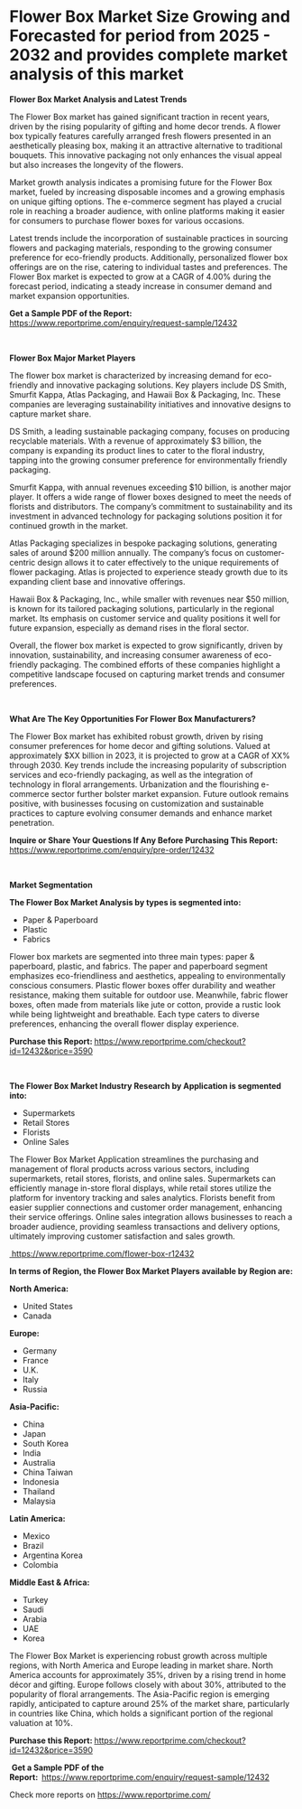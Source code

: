 <p><h1>Flower Box Market Size Growing and Forecasted for period from 2025 - 2032 and provides complete market analysis of this market</h1></p><p><strong>Flower Box Market Analysis and Latest Trends</strong></p>
<p><p>The Flower Box market has gained significant traction in recent years, driven by the rising popularity of gifting and home decor trends. A flower box typically features carefully arranged fresh flowers presented in an aesthetically pleasing box, making it an attractive alternative to traditional bouquets. This innovative packaging not only enhances the visual appeal but also increases the longevity of the flowers.</p><p>Market growth analysis indicates a promising future for the Flower Box market, fueled by increasing disposable incomes and a growing emphasis on unique gifting options. The e-commerce segment has played a crucial role in reaching a broader audience, with online platforms making it easier for consumers to purchase flower boxes for various occasions.</p><p>Latest trends include the incorporation of sustainable practices in sourcing flowers and packaging materials, responding to the growing consumer preference for eco-friendly products. Additionally, personalized flower box offerings are on the rise, catering to individual tastes and preferences. The Flower Box market is expected to grow at a CAGR of 4.00% during the forecast period, indicating a steady increase in consumer demand and market expansion opportunities.</p></p>
<p><strong>Get a Sample PDF of the Report:&nbsp;</strong> <a href="https://www.reportprime.com/enquiry/request-sample/12432?utm_campaign=3113&utm_medium=2&utm_source=Github&utm_content=ia&utm_term=18032025&utm_id=flower-box">https://www.reportprime.com/enquiry/request-sample/12432</a></p>
<p>&nbsp;</p>
<p><strong>Flower Box Major Market Players</strong></p>
<p><p>The flower box market is characterized by increasing demand for eco-friendly and innovative packaging solutions. Key players include DS Smith, Smurfit Kappa, Atlas Packaging, and Hawaii Box & Packaging, Inc. These companies are leveraging sustainability initiatives and innovative designs to capture market share.</p><p>DS Smith, a leading sustainable packaging company, focuses on producing recyclable materials. With a revenue of approximately $3 billion, the company is expanding its product lines to cater to the floral industry, tapping into the growing consumer preference for environmentally friendly packaging.</p><p>Smurfit Kappa, with annual revenues exceeding $10 billion, is another major player. It offers a wide range of flower boxes designed to meet the needs of florists and distributors. The company’s commitment to sustainability and its investment in advanced technology for packaging solutions position it for continued growth in the market.</p><p>Atlas Packaging specializes in bespoke packaging solutions, generating sales of around $200 million annually. The company’s focus on customer-centric design allows it to cater effectively to the unique requirements of flower packaging. Atlas is projected to experience steady growth due to its expanding client base and innovative offerings.</p><p>Hawaii Box & Packaging, Inc., while smaller with revenues near $50 million, is known for its tailored packaging solutions, particularly in the regional market. Its emphasis on customer service and quality positions it well for future expansion, especially as demand rises in the floral sector.</p><p>Overall, the flower box market is expected to grow significantly, driven by innovation, sustainability, and increasing consumer awareness of eco-friendly packaging. The combined efforts of these companies highlight a competitive landscape focused on capturing market trends and consumer preferences.</p></p>
<p>&nbsp;</p>
<p><strong>What Are The Key Opportunities For Flower Box Manufacturers?</strong></p>
<p><p>The Flower Box market has exhibited robust growth, driven by rising consumer preferences for home decor and gifting solutions. Valued at approximately $XX billion in 2023, it is projected to grow at a CAGR of XX% through 2030. Key trends include the increasing popularity of subscription services and eco-friendly packaging, as well as the integration of technology in floral arrangements. Urbanization and the flourishing e-commerce sector further bolster market expansion. Future outlook remains positive, with businesses focusing on customization and sustainable practices to capture evolving consumer demands and enhance market penetration.</p></p>
<p><strong>Inquire or Share Your Questions If Any Before Purchasing This Report:</strong> <a href="https://www.reportprime.com/enquiry/pre-order/12432?utm_campaign=3113&utm_medium=2&utm_source=Github&utm_content=ia&utm_term=18032025&utm_id=flower-box">https://www.reportprime.com/enquiry/pre-order/12432</a></p>
<p>&nbsp;</p>
<p><strong>Market Segmentation</strong></p>
<p><strong>The Flower Box Market Analysis by types is segmented into:</strong></p>
<p><ul><li>Paper & Paperboard</li><li>Plastic</li><li>Fabrics</li></ul></p>
<p><p>Flower box markets are segmented into three main types: paper & paperboard, plastic, and fabrics. The paper and paperboard segment emphasizes eco-friendliness and aesthetics, appealing to environmentally conscious consumers. Plastic flower boxes offer durability and weather resistance, making them suitable for outdoor use. Meanwhile, fabric flower boxes, often made from materials like jute or cotton, provide a rustic look while being lightweight and breathable. Each type caters to diverse preferences, enhancing the overall flower display experience.</p></p>
<p><strong>Purchase this Report:&nbsp;</strong><a href="https://www.reportprime.com/checkout?id=12432&price=3590&utm_campaign=3113&utm_medium=2&utm_source=Github&utm_content=ia&utm_term=18032025&utm_id=flower-box">https://www.reportprime.com/checkout?id=12432&price=3590</a></p>
<p>&nbsp;</p>
<p><strong>The Flower Box Market Industry Research by Application is segmented into:</strong></p>
<p><ul><li>Supermarkets</li><li>Retail Stores</li><li>Florists</li><li>Online Sales</li></ul></p>
<p><p>The Flower Box Market Application streamlines the purchasing and management of floral products across various sectors, including supermarkets, retail stores, florists, and online sales. Supermarkets can efficiently manage in-store floral displays, while retail stores utilize the platform for inventory tracking and sales analytics. Florists benefit from easier supplier connections and customer order management, enhancing their service offerings. Online sales integration allows businesses to reach a broader audience, providing seamless transactions and delivery options, ultimately improving customer satisfaction and sales growth.</p></p>
<p><a href="https://www.reportprime.com/flower-box-r12432?utm_campaign=3113&utm_medium=2&utm_source=Github&utm_content=ia&utm_term=18032025&utm_id=flower-box">&nbsp;https://www.reportprime.com/flower-box-r12432</a></p>
<p><strong>In terms of Region, the Flower Box Market Players available by Region are:</strong></p>
<p>
    <p> <strong> North America: </strong>
        <ul>
            <li>United States</li>
            <li>Canada</li>
        </ul>
        </p> 
    <p> <strong> Europe: </strong>
        <ul>
            <li>Germany</li>
            <li>France</li>
            <li>U.K.</li>
            <li>Italy</li>
            <li>Russia</li>
        </ul>
        </p> 
    <p> <strong> Asia-Pacific: </strong>
        <ul>
            <li>China</li>
            <li>Japan</li>
            <li>South Korea</li>
            <li>India</li>
            <li>Australia</li>
            <li>China Taiwan</li>
            <li>Indonesia</li>
            <li>Thailand</li>
            <li>Malaysia</li>
        </ul>
        </p> 
    <p> <strong> Latin America: </strong>
        <ul>
            <li>Mexico</li>
            <li>Brazil</li>
            <li>Argentina Korea</li>
            <li>Colombia</li>
        </ul>
        </p> 
    <p> <strong> Middle East & Africa: </strong>
        <ul>
            <li>Turkey</li>
            <li>Saudi</li>
            <li>Arabia</li>
            <li>UAE</li>
            <li>Korea</li>
        </ul>
    </p>
    </p>
<p><p>The Flower Box Market is experiencing robust growth across multiple regions, with North America and Europe leading in market share. North America accounts for approximately 35%, driven by a rising trend in home décor and gifting. Europe follows closely with about 30%, attributed to the popularity of floral arrangements. The Asia-Pacific region is emerging rapidly, anticipated to capture around 25% of the market share, particularly in countries like China, which holds a significant portion of the regional valuation at 10%.</p></p>
<p><strong>Purchase this Report: </strong><a href="https://www.reportprime.com/checkout?id=12432&price=3590&utm_campaign=3113&utm_medium=2&utm_source=Github&utm_content=ia&utm_term=18032025&utm_id=flower-box">https://www.reportprime.com/checkout?id=12432&price=3590</a></p>
<p>&nbsp;<strong>Get a Sample PDF of the Report:&nbsp;&nbsp;</strong><a href="https://www.reportprime.com/enquiry/request-sample/12432?utm_campaign=3113&utm_medium=2&utm_source=Github&utm_content=ia&utm_term=18032025&utm_id=flower-box">https://www.reportprime.com/enquiry/request-sample/12432</a></p>
<p><strong></strong></p>
<p>Check more reports on <a href="https://www.reportprime.com/?utm_campaign=3113&utm_medium=2&utm_source=Github&utm_content=ia&utm_term=18032025&utm_id=flower-box">https://www.reportprime.com/</a></p>